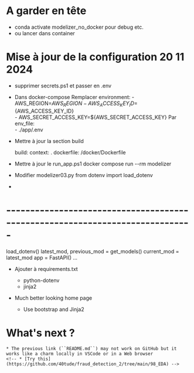 

<!-- 
netstat -an | Select-String "LISTENING"
 -->

# A garder en tête
* conda activate modelizer_no_docker pour debug etc.
* ou lancer dans container 

# Mise à jour de la configuration 20 11 2024
* supprimer secrets.ps1 et passer en .env
* Dans docker-compose 
    Remplacer
    environment:
        - AWS_REGION=${AWS_REGION}  
        - AWS_ACCESS_KEY_ID=${AWS_ACCESS_KEY_ID}  
        - AWS_SECRET_ACCESS_KEY=${AWS_SECRET_ACCESS_KEY}
    Par
    env_file:  
        - ./app/.env

* Mettre à jour la section build

    build: 
        context: .
        dockerfile: /docker/Dockerfile

* Mettre à jour le run_app.ps1
docker compose run --rm modelizer

* Modifier modelizer03.py
from dotenv import load_dotenv

* 

# -----------------------------------------------------------------------------
load_dotenv()
latest_mod, previous_mod = get_models()
current_mod = latest_mod
app = FastAPI()
...


* Ajouter  à requirements.txt    
    * python-dotenv
    * jinja2


* Much better looking home page
    * Use bootstrap and Jinja2

<!-- ###################################################################### -->
<!-- ###################################################################### -->
# What's next ?
<!-- * Go to the directory `./98_EDA` and read the [README.md](./98_EDA/README.md) file  -->
    * The previous link (``README.md``) may not work on GitHub but it works like a charm locally in VSCode or in a Web browser
    <!-- * [Try this](https://github.com/40tude/fraud_detection_2/tree/main/98_EDA) -->
